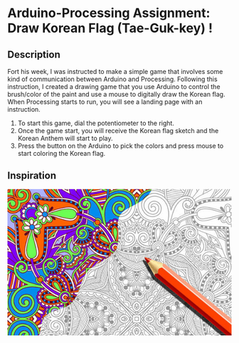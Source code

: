 # Arduino-Processing Assignment: Draw Korean Flag (Tae-Guk-key) !

## Description
Fort his week, I was instructed to make a simple game that involves some kind of communication between Arduino and Processing. Following this instruction, I created a drawing game that you use Arduino to control the brush/color of the paint and use a mouse to digitally draw the Korean flag. When Processing starts to run, you will see a landing page with an instruction. 

1. To start this game, dial the potentiometer to the right. 
2. Once the game start, you will receive the Korean flag sketch and the Korean Anthem will start to play.
3. Press the button on the Arduino to pick the colors and press mouse to start coloring the Korean flag. 

## Inspiration
![alt-text](Images/coloringbook.jpg)
